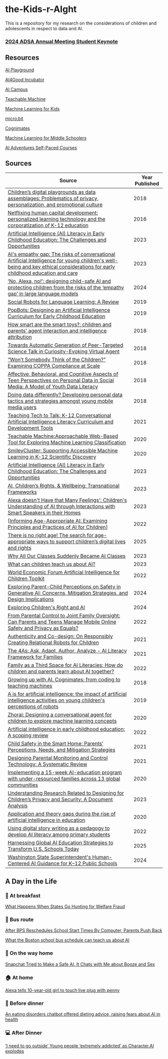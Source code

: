 # the-Kids-r-AIght
This is a repository for my research on the considerations of children and adolescents in respect to data and AI.

### [2024 ADSA Annual Meeting Student Keynote](https://youtu.be/hRybI5FjdDw?si=WGpXzgE4U4DFkE9f)

## Resources

[AI Playground](http://aiplayground.me/)

[AI4Good Incubator](https://www.teensinai.com/ai4good-incubator/)

[AI Campus](https://ki-campus.org/)

[Teachable Machine](teachablemachine.withgoogle.com)

[Machine Learning for Kids](https://machinelearningforkids.co.uk)

[micro:bit](https://microbit.org/)

[Cognimates](http://cognimates.me/)

[Machine Learning for Middle Schoolers](https://writings.stephenwolfram.com/2017/05/machine-learning-for-middle-schoolers/)

[AI Adventures Self-Paced Courses](https://www.teensinai.com/courses/)

## Sources

|  Source  |  Year Published  |
|----------|------------------|
|  [Children’s digital playgrounds as data assemblages: Problematics of privacy, personalization, and promotional culture](https://journals.sagepub.com/doi/10.1177/2053951718805214)  |  2018  |
|  [Netflixing human capital development: personalized learning technology and the corporatization of K-12 education](https://www.tandfonline.com/doi/full/10.1080/02680939.2015.1132774)  | 2016  |
|  [Artificial Intelligence (AI) Literacy in Early Childhood Education: The Challenges and Opportunities](https://www.sciencedirect.com/science/article/pii/S2666920X23000036)  | 2023  |
|  [AI's empathy gap: The risks of conversational Artificial Intelligence for young children's well-being and key ethical considerations for early childhood education and care](https://journals.sagepub.com/doi/10.1177/14639491231206004)  |  2023  |
|  [‘No, Alexa, no!’: designing child-safe AI and protecting children from the risks of the ‘empathy gap’ in large language models](https://doi.org/10.1080/17439884.2024.2367052)  |  2024  |
|  [Social Robots for Language Learning: A Review](https://journals.sagepub.com/doi/pdf/10.3102/0034654318821286)  |  2019  |
|  [PopBots: Designing an Artificial Intelligence Curriculum for Early Childhood Education ](https://ojs.aaai.org/index.php/AAAI/article/view/5040)  |  2019  |
|  [How smart are the smart toys?: children and parents' agent interaction and intelligence attribution](https://dl.acm.org/doi/10.1145/3202185.3202741)  |  2018  |
|  [Towards Automatic Generation of Peer-Targeted Science Talk in Curiosity-Evoking Virtual Agent](https://dl.acm.org/doi/10.1145/3267851.3267894)  |  2018  |
|  [“Won’t Somebody Think of the Children?” Examining COPPA Compliance at Scale](https://www.researchgate.net/publication/324864696_Won't_Somebody_Think_of_the_Children_Examining_COPPA_Compliance_at_Scale)  |  2018  |
|  [Affective, Behavioral, and Cognitive Aspects of Teen Perspectives on Personal Data in Social Media: A Model of Youth Data Literacy](https://www.researchgate.net/publication/323754604_Affective_Behavioral_and_Cognitive_Aspects_of_Teen_Perspectives_on_Personal_Data_in_Social_Media_A_Model_of_Youth_Data_Literacy)  |  2018  |
|  [Doing data differently? Developing personal data tactics and strategies amongst young mobile media users](https://www.researchgate.net/publication/323788032_Doing_data_differently_Developing_personal_data_tactics_and_strategies_amongst_young_mobile_media_users)  |  2018  |
|  [Teaching Tech to Talk: K-12 Conversational Artificial Intelligence Literacy Curriculum and Development Tools](https://ojs.aaai.org/index.php/AAAI/article/view/17844)  |  2021  | 
|  [Teachable Machine:Approachable Web-Based Tool for Exploring Machine Learning Classification](https://nourahowell.com/static/pdf/2020_CHI_LBW_Teachable_Machine.pdf)  |  2020  |
|  [SmileyCluster: Supporting Accessible Machine Learning in K-12 Scientific Discovery](https://zhenbai.io/wp-content/uploads/2020/11/SmileyCluster_IDC20.pdf)  |  2020  |
|  [Artificial Intelligence (AI) Literacy in Early Childhood Education: The Challenges and Opportunities](https://www.sciencedirect.com/science/article/pii/S2666920X23000036?via%3Dihub)  |  2023  |
|  [AI, Children’s Rights, & Wellbeing: Transnational Frameworks](https://www.turing.ac.uk/sites/default/files/2023-12/ai-childrens_rights-_wellbeing-transnational_frameworks_report.pdf)  |  2023  |
|  [Alexa doesn't Have that Many Feelings’: Children's Understanding of AI through Interactions with Smart Speakers in their Homes](https://www.sciencedirect.com/science/article/pii/S2666920X23000553)  |  2023  |
|  [[Informing Age-Appropriate AI: Examining Principles and Practices of AI for Children](https://www.researchgate.net/publication/360331424_Informing_Age-Appropriate_AI_Examining_Principles_and_Practices_of_AI_for_Children)]  |  2022  |
|  [There is no right age! The search for age-appropriate ways to support children’s digital lives and rights](https://www.tandfonline.com/doi/full/10.1080/17482798.2024.2435015?src=)  |  2025  |
|  [Why All Our Classes Suddenly Became AI Classes](https://hbsp.harvard.edu/inspiring-minds/why-all-our-classes-suddenly-became-ai-classes?cid=email%7Cmarketo%7C2023-02-13-ai-in-the-classroom%7C20537180%7Cthemed-broadcast%7Cnon-ug%7Cvarious%7Cfeb2023&acctID=19482496&mkt_tok=ODU1LUFUWi0yOTQAAAGJ6aG_5j2fTfPtGS0kaafUQNVo9_im3RrfDp3PJY44jdhh8zeS4JeF37bwnMmQ2TAjHTd4nWY9NMTsAnNjlr9UAA-_UmAHhF31k3QaeN0kKtk)  |  2023  |
|  [What can children teach us about AI?](https://www.turing.ac.uk/blog/what-can-children-teach-us-about-ai)  |  2023  |
|  [World Economic Forum Artificial Intelligence for Children Toolkit](https://www3.weforum.org/docs/WEF_Artificial_Intelligence_for_Children_2022.pdf)  |  2022  |
|  [Exploring Parent-Child Perceptions on Safety in Generative AI: Concerns, Mitigation Strategies, and Design Implications](https://arxiv.org/pdf/2406.10461)  |  2024  |
|  [Exploring Children's Right and AI](https://www.childrensparliament.org.uk/our-work/exploring-childrens-rights-and-ai/)  |  2024  |
|  [From Parental Control to Joint Family Oversight: Can Parents and Teens Manage Mobile Online Safety and Privacy as Equals?](https://www.researchgate.net/publication/361809006_From_Parental_Control_to_Joint_Family_Oversight_Can_Parents_and_Teens_Manage_Mobile_Online_Safety_and_Privacy_as_Equals)  |  2022  |
|  [Authenticity and Co-design: On Responsibly Creating Relational Robots for Children](https://wip.mitpress.mit.edu/pub/authenticity-and-co-design/release/1)  |  2021  |
|  [The 4As: Ask, Adapt, Author, Analyze - AI Literacy Framework for Families](https://wip.mitpress.mit.edu/pub/the-4as/release/1)  |  2021  |
|  [Family as a Third Space for AI Literacies: How do children and parents learn about AI together?](https://dl.acm.org/doi/abs/10.1145/3491102.3502031)  |  2022  |
|  [Growing up with AI. Cognimates: from coding to teaching machines](https://www.media.mit.edu/publications/growing-up-with-ai/)  |  2018  |
|  [A is for artificial intelligence: the impact of artificial intelligence activities on young children's perceptions of robots](https://dl.acm.org/doi/pdf/10.1145/3290605.3300677)  |  2019  |
|  [Zhorai: Designing a conversational agent for children to explore machine learning concepts](https://ojs.aaai.org/index.php/AAAI/article/view/7061)  |  2020  |
|  [Artificial intelligence in early childhood education: A scoping review](https://www.sciencedirect.com/science/article/pii/S2666920X22000042)  |  2022  |
|  [Child Safety in the Smart Home: Parents’ Perceptions, Needs, and Mitigation Strategies](https://dl.acm.org/doi/pdf/10.1145/3479858)  |  2021  |
|  [Designing Parental Monitoring and Control Technology: A Systematic Review](https://web.lums.edu.pk/~mobin/publications/2021/parentalmonitoring-INTERACT21.pdf)  |  2021  |
|  [Implementing a 15-week AI-education program with under-resourced families across 13 global communities](https://www.researchgate.net/publication/343096901_Implementing_a_15-week_AI-education_program_with_under-resourced_families_across_13_global_communities)  |  2020  |
|  [Understanding Research Related to Designing for Children’s Privacy and Security: A Document Analysis](https://dl.acm.org/doi/pdf/10.1145/3585088.3589375)  |  2023  |
|  [Application and theory gaps during the rise of artificial intelligence in education](https://www.sciencedirect.com/science/article/pii/S2666920X20300023)  |  2020  |
|  [Using digital story writing as a pedagogy to develop AI literacy among primary students](https://www.sciencedirect.com/science/article/pii/S2666920X22000091)  |  2022  |
|  [Harnessing Global AI Education Strategies to Transform U.S. Schools Today](https://media.licdn.com/dms/document/media/v2/D561FAQEV39gpW87s7Q/feedshare-document-pdf-analyzed/B56ZVSJ0jJGQAg-/0/1740840070672?e=1742428800&v=beta&t=841EDJAlKYOOR_g94SygDvzwYZWKvavD_hs77I5BYa0)  |  2025  |
|  [Washington State Superintendent's Human-Centered AI Guidance for K–12 Public Schools](https://ospi.k12.wa.us/sites/default/files/2024-08/comprehensive-ai-guidance-accessible-format_0.pdf)  |  2024  |

## A Day in the Life

### :doughnut: At breakfast

[What Happens When States Go Hunting for Welfare Fraud](https://stateline.org/2017/05/24/what-happens-when-states-go-hunting-for-welfare-fraud/)

### 🚏 Bus route

[After BPS Reschedules School Start Times By Computer, Parents Push Back](https://www.wbur.org/news/2017/12/09/bps-reschedules-start-times-parents-push-back)

[What the Boston school bus schedule can teach us about AI](https://www.media.mit.edu/articles/what-the-boston-school-bus-schedule-can-teach-us-about-ai/)

### 🚌 On the way home

[Snapchat Tried to Make a Safe AI. It Chats with Me about Booze and Sex](https://www.washingtonpost.com/technology/2023/03/14/snapchat-myai/)

### 🏠 At home

[Alexa tells 10-year-old girl to touch live plug with penny](https://www.bbc.com/news/technology-59810383)

### 🍛 Before dinner

[An eating disorders chatbot offered dieting advice, raising fears about AI in health](https://www.npr.org/sections/health-shots/2023/06/08/1180838096/an-eating-disorders-chatbot-offered-dieting-advice-raising-fears-about-ai-in-hea)

### 💻 After Dinner

[‘I need to go outside’ Young people ‘extremely addicted’ as Character.AI explodes](https://www.news.com.au/technology/online/internet/i-need-to-go-outside-young-people-extremely-addicted-as-characterai-explodes/news-story/5780991c61455c680f34b25d5847a341)


